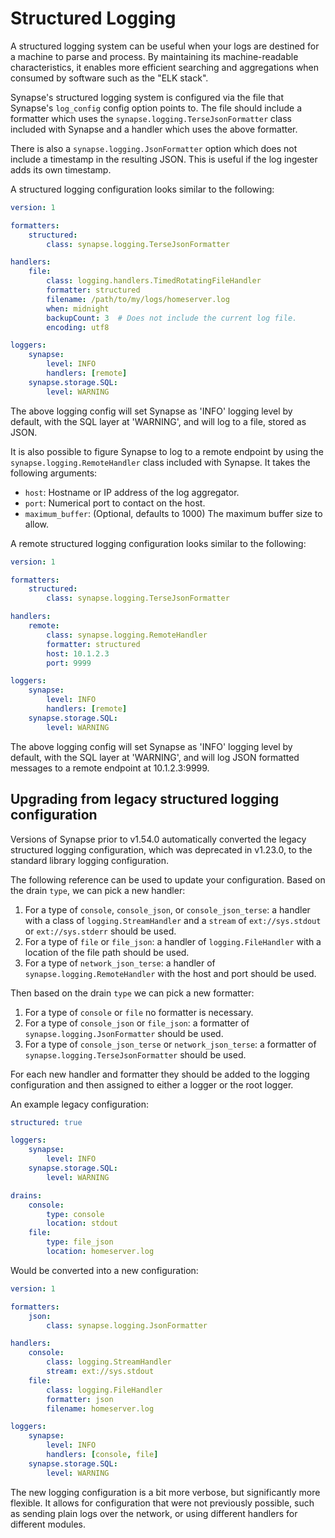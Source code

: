 # Structured Logging

A structured logging system can be useful when your logs are destined for a
machine to parse and process. By maintaining its machine-readable characteristics,
it enables more efficient searching and aggregations when consumed by software
such as the "ELK stack".

Synapse's structured logging system is configured via the file that Synapse's
`log_config` config option points to. The file should include a formatter which
uses the `synapse.logging.TerseJsonFormatter` class included with Synapse and a
handler which uses the above formatter.

There is also a `synapse.logging.JsonFormatter` option which does not include
a timestamp in the resulting JSON. This is useful if the log ingester adds its
own timestamp.

A structured logging configuration looks similar to the following:

```yaml
version: 1

formatters:
    structured:
        class: synapse.logging.TerseJsonFormatter

handlers:
    file:
        class: logging.handlers.TimedRotatingFileHandler
        formatter: structured
        filename: /path/to/my/logs/homeserver.log
        when: midnight
        backupCount: 3  # Does not include the current log file.
        encoding: utf8

loggers:
    synapse:
        level: INFO
        handlers: [remote]
    synapse.storage.SQL:
        level: WARNING
```

The above logging config will set Synapse as 'INFO' logging level by default,
with the SQL layer at 'WARNING', and will log to a file, stored as JSON.

It is also possible to figure Synapse to log to a remote endpoint by using the
`synapse.logging.RemoteHandler` class included with Synapse. It takes the
following arguments:

- `host`: Hostname or IP address of the log aggregator.
- `port`: Numerical port to contact on the host.
- `maximum_buffer`: (Optional, defaults to 1000) The maximum buffer size to allow.

A remote structured logging configuration looks similar to the following:

```yaml
version: 1

formatters:
    structured:
        class: synapse.logging.TerseJsonFormatter

handlers:
    remote:
        class: synapse.logging.RemoteHandler
        formatter: structured
        host: 10.1.2.3
        port: 9999

loggers:
    synapse:
        level: INFO
        handlers: [remote]
    synapse.storage.SQL:
        level: WARNING
```

The above logging config will set Synapse as 'INFO' logging level by default,
with the SQL layer at 'WARNING', and will log JSON formatted messages to a
remote endpoint at 10.1.2.3:9999.

## Upgrading from legacy structured logging configuration

Versions of Synapse prior to v1.54.0 automatically converted the legacy
structured logging configuration, which was deprecated in v1.23.0, to the standard
library logging configuration.

The following reference can be used to update your configuration. Based on the
drain `type`, we can pick a new handler:

1. For a type of `console`, `console_json`, or `console_json_terse`: a handler
   with a class of `logging.StreamHandler` and a `stream` of `ext://sys.stdout`
   or `ext://sys.stderr` should be used.
2. For a type of `file` or `file_json`: a handler of `logging.FileHandler` with
   a location of the file path should be used.
3. For a type of `network_json_terse`: a handler of `synapse.logging.RemoteHandler`
   with the host and port should be used.

Then based on the drain `type` we can pick a new formatter:

1. For a type of `console` or `file` no formatter is necessary.
2. For a type of `console_json` or `file_json`: a formatter of
   `synapse.logging.JsonFormatter` should be used.
3. For a type of `console_json_terse` or `network_json_terse`: a formatter of
   `synapse.logging.TerseJsonFormatter` should be used.

For each new handler and formatter they should be added to the logging configuration
and then assigned to either a logger or the root logger.

An example legacy configuration:

```yaml
structured: true

loggers:
    synapse:
        level: INFO
    synapse.storage.SQL:
        level: WARNING

drains:
    console:
        type: console
        location: stdout
    file:
        type: file_json
        location: homeserver.log
```

Would be converted into a new configuration:

```yaml
version: 1

formatters:
    json:
        class: synapse.logging.JsonFormatter

handlers:
    console:
        class: logging.StreamHandler
        stream: ext://sys.stdout
    file:
        class: logging.FileHandler
        formatter: json
        filename: homeserver.log

loggers:
    synapse:
        level: INFO
        handlers: [console, file]
    synapse.storage.SQL:
        level: WARNING
```

The new logging configuration is a bit more verbose, but significantly more
flexible. It allows for configuration that were not previously possible, such as
sending plain logs over the network, or using different handlers for different
modules.
